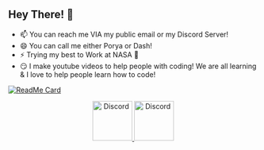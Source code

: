 ## Hey There! 🙂

- 📫 You can reach me VIA my public email or my Discord Server!
- 😄 You can call me either Porya or Dash!
- ⚡ Trying my best to Work at NASA 🤞
- 😏 I make youtube videos to help people with coding! We are all learning & I love to help people learn how to code!

[![ReadMe Card](https://github-readme-stats.vercel.app/api/pin/?username=anuraghazra&repo=github-readme-stats&theme=tokyonight )](https://github.com/DashCruft/Discord.JS-Coding-Tutorials)


<div align="center">
  <a href="https://discord.gg/2RPg23k">
    <img src="https://user-images.githubusercontent.com/59381835/92191514-d649ad80-ee18-11ea-9bc4-e95c7a122a99.png" alt="Discord" width="80"/>
  </a>
  <a href="https://youtube.com/dashcruft">
    <img src="https://user-images.githubusercontent.com/59381835/92191346-676c5480-ee18-11ea-8240-e416eb1a5b5d.png" alt="Discord" width="80"/>
  </a>
</div>
